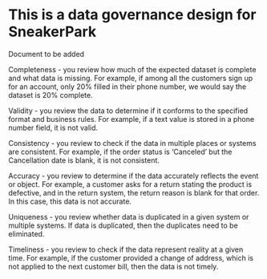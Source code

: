 # This is a data governance design for SneakerPark

Document to be added

Completeness - you review how much of the expected dataset is complete and what data is missing. For example, if among all the customers sign up for an account, only 20% filled in their phone number, we would say the dataset is 20% complete.

Validity - you review the data to determine if it conforms to the specified format and business rules. For example, if a text value is stored in a phone number field, it is not valid.

Consistency - you review to check if the data in multiple places or systems are consistent. For example, if the order status is ‘Canceled’ but the Cancellation date is blank, it is not consistent.

Accuracy - you review to determine if the data accurately reflects the event or object. For example, a customer asks for a return stating the product is defective, and in the return system, the return reason is blank for that order. In this case, this data is not accurate.

Uniqueness - you review whether data is duplicated in a given system or multiple systems. If data is duplicated, then the duplicates need to be eliminated.

Timeliness - you review to check if the data represent reality at a given time. For example, if the customer provided a change of address, which is not applied to the next customer bill, then the data is not timely.
